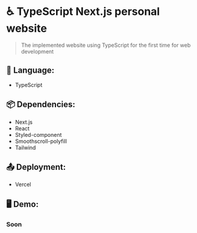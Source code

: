 # ♿️ TypeScript Next.js personal website

> The implemented website using TypeScript for the first time for web development

## 📢 Language:

* TypeScript

## 📦 Dependencies:

* Next.js
* React
* Styled-component
* Smoothscroll-polyfill
* Tailwind


## 📤 Deployment:
* Vercel


## 🖥 Demo:
### Soon